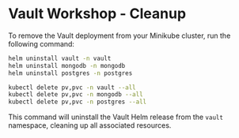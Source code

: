 # Vault Workshop - Cleanup

To remove the Vault deployment from your Minikube cluster, run the following command:

```bash
helm uninstall vault -n vault
helm uninstall mongodb -n mongodb
helm uninstall postgres -n postgres

kubectl delete pv,pvc -n vault --all
kubectl delete pv,pvc -n mongodb --all
kubectl delete pv,pvc -n postgres --all
```

This command will uninstall the Vault Helm release from the `vault` namespace, cleaning up all associated resources.
